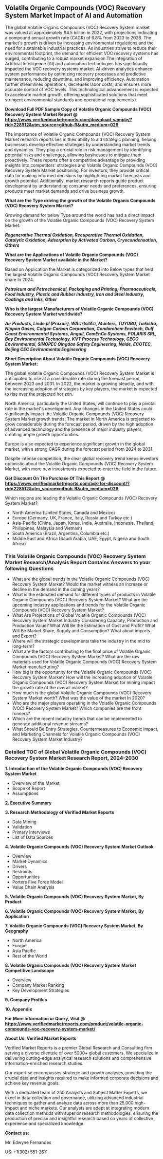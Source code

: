 <h2>Volatile Organic Compounds (VOC) Recovery System Market Impact of AI and Automation</h2>The global Volatile Organic Compounds (VOC) Recovery System market was valued at approximately $4.5 billion in 2022, with projections indicating a compound annual growth rate (CAGR) of 6.8% from 2023 to 2028. The market's growth is driven by increasing environmental regulations and the need for sustainable industrial practices. As industries strive to reduce their environmental footprint, the demand for efficient VOC recovery systems has surged, contributing to a robust market expansion.The integration of Artificial Intelligence (AI) and automation technologies has significantly impacted the VOC recovery systems market. AI-driven analytics enhance system performance by optimizing recovery processes and predictive maintenance, reducing downtime, and improving efficiency. Automation further streamlines operations, decreases labor costs, and ensures more accurate control of VOC levels. This technological advancement is expected to accelerate market growth, offering sophisticated solutions that meet stringent environmental standards and operational requirements.t</p><p id="" class=""><strong>Download Full PDF Sample Copy of Volatile Organic Compounds (VOC) Recovery System Market Report @ <a href="https://www.verifiedmarketreports.com/download-sample/?rid=228512&utm_source=github-R&utm_medium=028" target="_blank">https://www.verifiedmarketreports.com/download-sample/?rid=228512&utm_source=github-R&utm_medium=028</a></strong></p><p>The importance of&nbsp;Volatile Organic Compounds (VOC) Recovery System Market research reports lies in their ability to aid strategic planning, helping businesses develop effective strategies by understanding market trends and dynamics. They play a crucial role in risk management by identifying potential risks and challenges, allowing businesses to mitigate them proactively. These reports offer a competitive advantage by providing insights into competitors' strategies and Volatile Organic Compounds (VOC) Recovery System Market positioning. For investors, they provide critical data for making informed decisions by highlighting market forecasts and growth potential. Additionally, market research reports guide product development by understanding consumer needs and preferences, ensuring products meet market demands and drive business growth.</p><p><strong>What are the&nbsp;Type driving the growth of the Volatile Organic Compounds (VOC) Recovery System Market?</strong></p><p id="" class="">Growing demand for below Type around the world has had a direct impact on the growth of the Volatile Organic Compounds (VOC) Recovery System Market:</p><em><strong>Regenerative Thermal Oxidation, Recuperative Thermal Oxidation, Catalytic Oxidation, Adsorption by Activated Carbon, Cryocondensation, Others</strong></em></p><strong>What are the&nbsp;Applications&nbsp;of Volatile Organic Compounds (VOC) Recovery System Market available in the Market?</strong></p><p id="" class="">Based on Application the Market is categorized into Below types that held the largest Volatile Organic Compounds (VOC) Recovery System Market share In 2024.</p><em><strong>Petroleum and Petrochemical, Packaging and Printing, Pharmaceuticals, Food Industry, Plastic and Rubber Industry, Iron and Steel Industry, Coatings and Inks, Other</strong></em></p><strong>Who is the largest Manufacturers of Volatile Organic Compounds (VOC) Recovery System Market worldwide?</strong></p><p><em><strong>Air Products, Linde pl (Praxair), WÃ¤rtsilÃ¤, Munters, TOYOBO, Taikisha, Nippon Gases, Calgon Carbon Corporation, Condorchem Envitech, Gulf Coast Environmental Systems, Anguil, ComEnCo Systems, POLARIS SRL, Bay Environmental Technology, KVT Process Technology, CECO Environmental, SINOPEC Qingdao Safety Engineering, Naide, ECOTEC, Beijing CEC Environmental Engineering</strong></em></p><p id="" class=""><strong>Short Description About Volatile Organic Compounds (VOC) Recovery System Market:</strong></p><p>The global Volatile Organic Compounds (VOC) Recovery System Market is anticipated to rise at a considerable rate during the forecast period, between 2023 and 2031. In 2022, the market is growing steadily, and with the increasing adoption of strategies by key players, the market is expected to rise over the projected horizon.</p><p>North America, particularly the United States, will continue to play a pivotal role in the market's development. Any changes in the United States could significantly impact the Volatile Organic Compounds (VOC) Recovery System Market growth trends. The market in North America is projected to grow considerably during the forecast period, driven by the high adoption of advanced technology and the presence of major industry players, creating ample growth opportunities.</p><p>Europe is also expected to experience significant growth in the global market, with a strong CAGR during the forecast period from 2024 to 2031.</p><p>Despite intense competition, the clear global recovery trend keeps investors optimistic about the Volatile Organic Compounds (VOC) Recovery System Market, with more new investments expected to enter the field in the future.</p><p id="" class=""><strong>Get Discount On The Purchase Of This Report @ <a href="https://www.verifiedmarketreports.com/ask-for-discount/?rid=228512&utm_source=github-R&utm_medium=028" target="_blank">https://www.verifiedmarketreports.com/ask-for-discount/?rid=228512&utm_source=github-R&utm_medium=028</a></strong></p>Which regions are leading the Volatile Organic Compounds (VOC) Recovery System Market?</p><ul><li>North America (United States, Canada and Mexico)</li><li>Europe (Germany, UK, France, Italy, Russia and Turkey etc.)</li><li>Asia-Pacific (China, Japan, Korea, India, Australia, Indonesia, Thailand, Philippines, Malaysia and Vietnam)</li><li>South America (Brazil, Argentina, Columbia etc.)</li><li>Middle East and Africa (Saudi Arabia, UAE, Egypt, Nigeria and South Africa)</li></ul><h3 id="" class="">This Volatile Organic Compounds (VOC) Recovery System Market Research/Analysis Report Contains Answers to your following Questions</h3><ul><li>What are the global trends in the Volatile Organic Compounds (VOC) Recovery System Market? Would the market witness an increase or decline in the demand in the coming years?</li><li>What is the estimated demand for different types of products in Volatile Organic Compounds (VOC) Recovery System Market? What are the upcoming industry applications and trends for the Volatile Organic Compounds (VOC) Recovery System Market?</li><li>What Are Projections of Global Volatile Organic Compounds (VOC) Recovery System Market Industry Considering Capacity, Production and Production Value? What Will Be the Estimation of Cost and Profit? What Will Be Market Share, Supply and Consumption? What about imports and Export?</li><li>Where will the strategic developments take the industry in the mid to long-term?</li><li>What are the factors contributing to the final price of Volatile Organic Compounds (VOC) Recovery System Market? What are the raw materials used for Volatile Organic Compounds (VOC) Recovery System Market manufacturing?</li><li>How big is the opportunity for the Volatile Organic Compounds (VOC) Recovery System Market? How will the increasing adoption of Volatile Organic Compounds (VOC) Recovery System Market for mining impact the growth rate of the overall market?</li><li>How much is the global Volatile Organic Compounds (VOC) Recovery System Market worth? What was the value of the market In 2020?</li><li>Who are the major players operating in the Volatile Organic Compounds (VOC) Recovery System Market? Which companies are the front runners?</li><li>Which are the recent industry trends that can be implemented to generate additional revenue streams?</li><li>What Should Be Entry Strategies, Countermeasures to Economic Impact, and Marketing Channels for Volatile Organic Compounds (VOC) Recovery System Market Industry?</li></ul><h3 id="" class="">Detailed TOC of Global Volatile Organic Compounds (VOC) Recovery System Market Research Report, 2024-2030</h3><p id="" class=""><strong>1. Introduction of the Volatile Organic Compounds (VOC) Recovery System Market</strong></p><ul><li>Overview of the Market</li><li>Scope of Report</li><li>Assumptions</li></ul><p id="" class=""><strong>2. Executive Summary</strong></p><p id="" class=""><strong>3. Research Methodology of Verified Market Reports</strong></p><ul><li>Data Mining</li><li>Validation</li><li>Primary Interviews</li><li>List of Data Sources</li></ul><p id="" class=""><strong>4. Volatile Organic Compounds (VOC) Recovery System Market Outlook</strong></p><ul><li>Overview</li><li>Market Dynamics</li><li>Drivers</li><li>Restraints</li><li>Opportunities</li><li>Porters Five Force Model</li><li>Value Chain Analysis</li></ul><p id="" class=""><strong>5. Volatile Organic Compounds (VOC) Recovery System Market, By Product</strong></p><p id="" class=""><strong>6. Volatile Organic Compounds (VOC) Recovery System Market, By Application</strong></p><p id="" class=""><strong>7. Volatile Organic Compounds (VOC) Recovery System Market, By Geography</strong></p><ul><li>North America</li><li>Europe</li><li>Asia Pacific</li><li>Rest of the World</li></ul><p id="" class=""><strong>8. Volatile Organic Compounds (VOC) Recovery System Market Competitive Landscape</strong></p><ul><li>Overview</li><li>Company Market Ranking</li><li>Key Development Strategies</li></ul><p id="" class=""><strong>9. Company Profiles</strong></p><p id="" class=""><strong>10. Appendix</strong></p><p id="" class=""><strong>For More Information or Query, Visit @ <a href="https://www.verifiedmarketreports.com/product/volatile-organic-compounds-voc-recovery-system-market/" target="_blank">https://www.verifiedmarketreports.com/product/volatile-organic-compounds-voc-recovery-system-market/</a></strong></p><p id="" class=""><strong>About Us: Verified Market Reports</strong></p><p id="" class="">Verified Market Reports is a premier Global Research and Consulting firm serving a diverse clientele of over 5000+ global customers. We specialize in delivering cutting-edge analytical research solutions and comprehensive information-enriched research studies.</p><p id="" class="">Our expertise encompasses strategic and growth analyses, providing the crucial data and insights required to make informed corporate decisions and achieve key revenue goals.</p><p id="" class="">With a dedicated team of 250 Analysts and Subject Matter Experts, we excel in data collection and governance, utilizing advanced industrial techniques to gather and analyze data across more than 25,000 high-impact and niche markets. Our analysts are adept at integrating modern data collection methods with superior research methodologies, ensuring the production of precise and insightful research based on years of collective experience and specialized knowledge.</p><p id="" class=""><strong>Contact us:</strong></p><p id="" class="">Mr. Edwyne Fernandes</p><p id="" class="">US: +1(302) 551-2611</p>